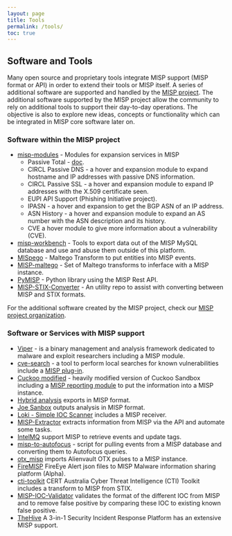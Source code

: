 ```yaml
---
layout: page
title: Tools
permalink: /tools/
toc: true
---
```


## Software and Tools

Many open source and proprietary tools integrate MISP support (MISP format or API) in order to extend their tools
or MISP itself. A series of additional software are supported and handled by the [MISP project](https://www.github.com/MISP).
The additional software supported by the MISP project allow the community to rely on additional tools to support their day-to-day operations. The objective
is also to explore new ideas, concepts or functionality which can be integrated in MISP core software later on.

### Software within the MISP project


* [misp-modules](https://github.com/MISP/misp-modules) - Modules for expansion services in MISP
     * Passive Total - [doc](http://blog.passivetotal.org/misp-sharing-done-differently/).
     * CIRCL Passive DNS - a hover and expansion module to expand hostname and IP addresses with passive DNS information.
     * CIRCL Passive SSL - a hover and expansion module to expand IP addresses with the X.509 certificate seen.
     * EUPI API Support (Phishing Initiative project).
     * IPASN - a hover and expansion to get the BGP ASN of an IP address.
     * ASN History - a hover and expansion module to expand an AS number with the ASN description and its history.
     * CVE a hover module to give more information about a vulnerability (CVE).
* [misp-workbench](https://github.com/MISP/misp-workbench) - Tools to export data out of the MISP MySQL database and use and abuse them outside of this platform.
* [MISpego](https://github.com/MISP/MISPego) - Maltego Transform to put entities into MISP events.
* [MISP-maltego](https://github.com/MISP/MISP-maltego) - Set of Maltego transforms to inferface with a MISP instance.
* [PyMISP](https://github.com/CIRCL/PyMISP) - Python library using the MISP Rest API.
* [MISP-STIX-Converter](https://github.com/MISP/MISP-STIX-Converter) -  An utility repo to assist with converting between MISP and STIX formats.

For the additional software created by the MISP project, check our [MISP project organization](https://github.com/MISP/).

### Software or Services with MISP support

* [Viper](http://www.viper.li/) - is a binary management and analysis framework dedicated to malware and exploit researchers including a MISP module.
* [cve-search](https://github.com/cve-search) - a tool to perform local searches for known vulnerabilities include a [MISP plug-in](https://github.com/cve-search/Plugins/tree/master/plugins/plugins/MISP).
* [Cuckoo modified](https://github.com/spender-sandbox/cuckoo-modified) - heavily modified version of Cuckoo Sandbox including a [MISP reporting module](https://github.com/spender-sandbox/cuckoo-modified/blob/master/modules/reporting/misp.py) to put the information into a MISP instance.
* [Hybrid analysis](https://www.hybrid-analysis.com/) exports in MISP format.
* [Joe Sanbox](https://www.joesecurity.org/) outputs analysis in MISP format.
* [Loki - Simple IOC Scanner](https://github.com/Neo23x0/Loki) includes a MISP receiver.
* [MISP-Extractor](https://github.com/PidgeyL/MISP-Extractor) extracts information from MISP via the API and automate some tasks.
* [IntelMQ](https://github.com/certtools/intelmq) support MISP to retrieve events and update tags.
* [misp-to-autofocus](https://github.com/PaloAltoNetworks/misp-to-autofocus) - script for pulling events from a MISP database and converting them to Autofocus queries.
* [otx_misp](https://github.com/gcrahay/otx_misp/) imports Alienvault OTX pulses to a MISP instance.
* [FireMISP](https://github.com/deralexxx/FireMISP) FireEye Alert json files to MISP Malware information sharing platform (Alpha).
* [cti-toolkit](https://github.com/certau/cti-toolkit)  CERT Australia Cyber Threat Intelligence (CTI) Toolkit includes a transform to MISP from STIX.
* [MISP-IOC-Validator](https://github.com/tom8941/MISP-IOC-Validator/) validates the format of the different IOC from MISP and to remove false positive by comparing these IOC to existing known false positive.
* [TheHive](https://thehive-project.org/) A 3-in-1 Security Incident Response Platform has an extensive MISP support.
